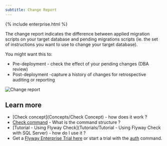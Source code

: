 ```yaml
---
subtitle: Change Report
---
```

{% include enterprise.html %}

The change report indicates the difference between applied migration scripts on your target database and pending migrations scripts (ie. the set of instructions you want to use to change your target database).

You might want this to:

* Pre-deployment - check the effect of your pending changes (DBA review)
* Post-deployment -capture a history of changes for retrospective auditing or reporting

![Change report](assets/change_report_screenshot.png)

## Learn more
* [Check concept](Concepts/Check Concept) - how does it work ?
* [Check command](Commands/Check) - What is the command structure ?
* [Tutorial - Using Flyway Check](Tutorials/Tutorial - Using Flyway Check with SQL Server) - how do I use it ?
* Get a [Flyway Enterprise Trial here](https://www.red-gate.com/products/flyway/enterprise/trial/) or start a trial with the [auth](Commands/Auth) command.

